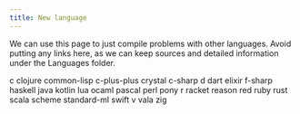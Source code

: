 ```yaml
---
title: New language
---
```


We can use this page to just compile problems with other languages. Avoid
putting any links here, as we can keep sources and detailed information under
the Languages folder.

c
clojure
common-lisp
c-plus-plus
crystal
c-sharp
d
dart
elixir
f-sharp
haskell
java
kotlin
lua
ocaml
pascal
perl
pony
r
racket
reason
red
ruby
rust
scala
scheme
standard-ml
swift
v
vala
zig
